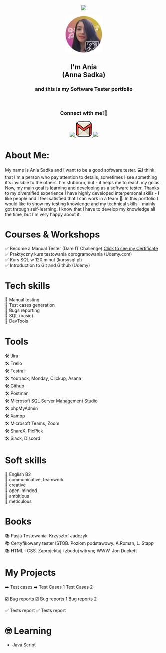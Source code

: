 <p align="center">
  <img src="https://capsule-render.vercel.app/api?type=waving&&color=0:EEFF00,100:a82da8&text=Hello!&animation=fadeIn&fontColor=ffffff&height=160&section=header"/>
</p>

<div align="center">
  <a href="https://github.com/annasadka/portfolio/blob/main/images/ania1.png">
    <img src="images/ania1.png" alt="ania photo" width="120" height="120">
  </a><br />
</div>

<div align="center">
<h2>I'm Ania<br> (Anna Sadka)</h2>
<h3>and this is my Software Tester portfolio<br></h3>
</div><br>

<h3 align="center">
  Connect with me!💬
</h3>

<p align="center">

<a href="https://www.linkedin.com/in/anna-sadka-33084697/">
  <img height="50" src="https://user-images.githubusercontent.com/46517096/166973395-19676cd8-f8ec-4abf-83ff-da8243505b82.png"/>
</a>
<a href="mailto: anna.sadka87@gmail.com">
  <img height="50" src="https://github.com/annasadka/portfolio/blob/main/images/1873613_contact_email_message_letter_media_icon.svg"/>
</a>
<a href="https://www.instagram.com/aniajagoda/">
  <img height="50" src="https://user-images.githubusercontent.com/46517096/166974368-9798f39f-1f46-499c-b14e-81f0a3f83a06.png"/>
</a>
</p>

# About Me:

My name is Ania Sadka and I want to be a good software tester. 💻I think that I'm a person who pay attention to details, sometimes I see something it's invisible to the others. I'm stubborn, but - it helps me to reach my golas. Now, my main goal is learning and developing as a software tester. Thanks to my diversified experience I have highly developed interpersonal skills - I like people and I feel satisfied that I can work in a team 🤝. In this portfolio I would like to show my testing knowledge and my technical skills - mainly got through self-learning. I know that I have to develop my knowledge all the time, but I'm very happy about it.

                                                                     
#  Courses & Workshops
 ✅ Become a Manual Tester (Dare IT Challenge) <a href="https://drive.google.com/file/d/1oA50IlRsUxhl0qdgGRGgw-3uu8lRkUed/view?usp=sharing" target="_blank">Click to see my Certificate</a><br>
 ✅ Praktyczny kurs testowania oprogramowania (Udemy.com) <br>
 ✅ Kurs SQL w 120 minut (kursysql.pl) <br>
 ✅ Introduction to Git and Github (Udemy) <br>


# Tech skills
  💪 Manual testing <br>
  💪 Test cases generation <br>
  💪 Bugs reporting <br>
  💪 SQL (basic) <br>
  💪 DevTools <br>

  
# Tools
  🛠️ Jira <br>
  🛠️ Trello <br>
  🛠️ Testrail <br>
  🛠️ Youtrack, Monday, Clickup, Asana <br>
  🛠️ Github <br>
  🛠️ Postman <br>
  🛠️ Microsoft SQL Server Management Studio <br>
  🛠️ phpMyAdmin <br>
  🛠️ Xampp <br>
  🛠️ Microsoft Teams, Zoom <br>
  🛠️ ShareX, PicPick <br>
  🛠️ Slack, Discord <br>

# Soft skills
  🌼 English B2 <br>
  🌼 communicative, teamwork <br>
  🌼 creative <br>
  🌼 open-minded <br>
  🌼 ambitious <br>
  🌼 meticulous <br>
   

# Books
  📚 Pasja Testowania. Krzysztof Jadczyk <br>
  📚 Certyfikowany tester ISTQB. Poziom podstawowy. A.Roman, L. Stapp <br>
  📚 HTML i CSS. Zaprojektuj i zbuduj witrynę WWW. Jon Duckett <br>

# My Projects
  ➡️ Test cases ➡️
    Test Cases 1
    Test Cases 2
    
  ☑️ Bug reports ☑️
    Bug reports 1
    Bug reports 2
    
  ✅ Tests report ✅
     Tests report

# 🤓 Learning
  - Java Script




